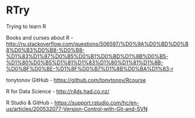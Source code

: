 # RTry
Trying to learn R

 Books and curses about R - http://ru.stackoverflow.com/questions/506597/%D0%9A%D0%BD%D0%B8%D0%B3%D0%B8-%D0%B8-%D1%83%D1%87%D0%B5%D0%B1%D0%BD%D1%8B%D0%B5-%D1%80%D0%B5%D1%81%D1%83%D1%80%D1%81%D1%8B-%D0%BF%D0%BE-%D1%8F%D0%B7%D1%8B%D0%BA%D1%83-r 
 
 tonytonov GitHub - https://github.com/tonytonov/Rcourse
 
 R for Data Science -  http://r4ds.had.co.nz/
 
 R Studio & GitHub - https://support.rstudio.com/hc/en-us/articles/200532077-Version-Control-with-Git-and-SVN
 
